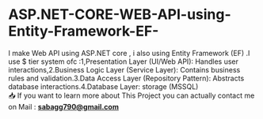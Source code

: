 # ASP.NET-CORE-WEB-API-using-Entity-Framework-EF-
I make Web API using ASP.NET core , i also using Entity Framework (EF) .I use $ tier system ofc :1,Presentation Layer (UI/Web API): Handles user interactions,2.Business Logic Layer (Service Layer): Contains business rules and validation.3.Data Access Layer (Repository Pattern): Abstracts database interactions.4.Database Layer: storage (MSSQL) 
<br>
 📥  If you want to learn more about This Project you can actually contact me on Mail : **sabagg790@gmail.com**
